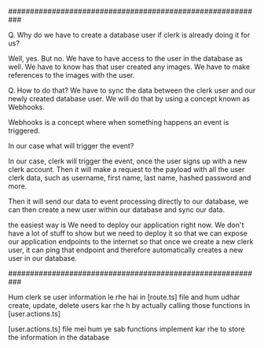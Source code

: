 ###########################################################

Q. Why do we have to create a database user if clerk is already doing it for us?

Well, yes. But no. We have to have access to the user in the database as well.  We have to know has that user created any images. We have to make references to the images with the user.

Q. How to do that?
We have to sync the data between the clerk user and our newly created database user.
We will do that by using a concept known as Webhooks.

Webhooks is a concept where when something happens an event is triggered.

In our case what will trigger the event?

In our case, clerk will trigger the event, once the user signs up with a new clerk account.
Then it will make a request to the payload with all the user clerk data, such as username, first name, last name, hashed password and more.

Then it will send our data to event processing directly to our database, we can then create a new user within our database and sync our data.

the easiest way is We need to deploy our application right now. We don't have a lot of stuff to show but we need to deploy it so that we can expose our application endpoints to the internet so that once we create a new clerk user, it can ping that endpoint and therefore automatically creates a new user in our database.

###########################################################

Hum clerk se user information le rhe hai in [route.ts] file and hum udhar create, update, delete users kar rhe h by actually calling those functions in [user.actions.ts]

[user.actions.ts] file mei hum ye sab functions implement kar rhe to store the information in the database